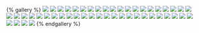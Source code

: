{% gallery %}
![](/images/teacher1/1.职业理念.png)
![](/images/teacher1/2.教育观.png)
![](/images/teacher1/3.学生观.png)
![](/images/teacher1/4.教师观.png)
![](/images/teacher1/5.职业道德.png)
![](/images/teacher1/6.教师职业行为.png)
![](/images/teacher1/7.阅读理解.png)
![](/images/teacher1/8.法律法规.png)
![](/images/teacher1/9.教育法-总则.png)
![](/images/teacher1/9.教育法-总则1.png)
![](/images/teacher1/10.教育基本制度.png)
![](/images/teacher1/11.学校及其他教育机构.png)
![](/images/teacher1/12.教师与其他教育工作者.png)
![](/images/teacher1/13.受教育者.png)
![](/images/teacher1/14.教育与社会.png)
![](/images/teacher1/15.教育投入和条件保障.png)
![](/images/teacher1/16.教育法-法律责任.png)
![](/images/teacher1/17.教育法修订补丁.png)
![](/images/teacher1/18.义务教育法-总则.png)
![](/images/teacher1/18.义务教育法-学生.png)
![](/images/teacher1/18.义务教育法-学校.png)
![](/images/teacher1/18.义务教育法-教师.png)
![](/images/teacher1/18.义务教育法-教育教学.png)
![](/images/teacher1/18.义务教育法-经费保障.png)
![](/images/teacher1/18.义务教育法-法律责任.png)
![](/images/teacher1/19.教师法-总则.png)
![](/images/teacher1/19.教师法-权利和义务的保障机制.png)
![](/images/teacher1/19.教师法-资格和任用.png)
![](/images/teacher1/19.教师法-考核.png)
![](/images/teacher1/19.教师法-待遇.png)
![](/images/teacher1/19.教师法-法律责任.png)
![](/images/teacher1/20.未成年人保护法-总则.png)
![](/images/teacher1/20.未成年人保护法-家庭保护.png)
![](/images/teacher1/20.未成年人保护法-学校保护.png)
![](/images/teacher1/20.未成年人保护法-社会保护.png)
![](/images/teacher1/20.未成年人保护法-网络保护-方向原则.png)
![](/images/teacher1/20.未成年人保护法-网络保护-网络服务提供商.png)
![](/images/teacher1/20.未成年人保护法-网络保护-在线教育.png)
![](/images/teacher1/20.未成年人保护法-网络保护-电子身份认证系统.png)
![](/images/teacher1/20.未成年人保护法-网络保护-网络欺凌.png)
![](/images/teacher1/20.未成年人保护法-政府保护-未成年人专门保护.png)
![](/images/teacher1/20.未成年人保护法-政府保护-未成年人受教育权利.png)
![](/images/teacher1/20.未成年人保护法-政府保护-残疾未成年人受教育权利.png)
![](/images/teacher1/20.未成年人保护法-政府保护-托育学前教育.png)
![](/images/teacher1/20.未成年人保护法-政府保护-职业教育.png)
![](/images/teacher1/20.未成年人保护法-政府保护-校园安全监督.png)
![](/images/teacher1/20.未成年人保护法-政府保护-校舍活动场所保护.png)
![](/images/teacher1/20.未成年人保护法-政府保护-卫生保健和营养指导.png)
![](/images/teacher1/20.未成年人保护法-政府保护-民政部门临时监护.png)
{% endgallery %}